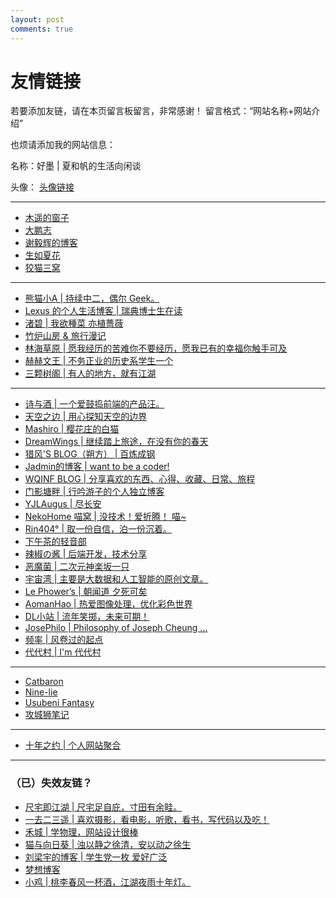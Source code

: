 ```yaml
---
layout: post
comments: true
---
```


# 友情链接

若要添加友链，请在本页留言板留言，非常感谢！
留言格式：“网站名称+网站介绍”

也烦请添加我的网站信息：

名称：好墨 | 夏和帆的生活向闲谈

头像： [头像链接](https://github.com/xiangshuink/xiangshuink.github.io/raw/main/favicon.ico)

---

<ul>
 	<li><a href="http://blog.farmostwood.net/">木遥的窗子</a></li>
 	<li><a href="http://www.pzhao.org/zh/">大鹏志</a></li>
 	<li><a href="https://yihui.name/">谢毅辉的博客</a></li>
 	<li><a href="http://www.xiatian.name/">生如夏花 </a></li>
 	<li><a href="https://slykiten.com/">狡猫三窝</a></li>
</ul>

<hr />

<ul>
 	<li><a href="https://blog.imalan.cn">熊猫小A | 持续中二，偶尔 Geek。</a></li>
 	<li><a href="http://leiminnet.cn">Lexus 的个人生活博客 | 瑞典博士生在读</a></li>
 	<li><a href="https://jubeny.com/">渚碧 | 我欲種菜 亦植薔薇 </a></li>
 	<li><a href="https://synyan.cn/t/archieves">竹炉山房 &amp; 旅行漫记</a></li>
 	<li><a href="https://lhcy.org/">林海草原 | 愿我经历的苦难你不要经历，愿我已有的幸福你触手可及</a></li>
 	<li><a href="https://kqh.me/">赫赫文王 | 不务正业的历史系学生一个</a></li>
 	<li><a href="http://www.sksren.com/">三颗树阁 | 有人的地方，就有江湖</a></li>
</ul>

<hr />

<ul>
 	<li><a href="https://shawnzeng.com/">诗与酒 | 一个爱鼓捣前端的产品汪。</a></li>
 	<li><a href="https://liyin.date/">天空之边 | 用心探知天空的边界</a></li>
 	<li><a href="https://2heng.xin">Mashiro | 樱花庄的白猫</a></li>
 	<li><a href="https://www.dreamwings.cn">DreamWings | 继续踏上旅途，在没有你的春天</a></li>
 	<li><a href="https://www.northarea.tech/">猎风'S BLOG（朔方） | 百炼成钢</a></li>
 	<li><a href="http://www.xxc520.cn">Jadmin的博客 | want to be a coder!</a></li>
 	<li><a href="https://wqinf.com/">WQINF BLOG | 分享喜欢的东西、心得、收藏、日常、旅程</a></li>
 	<li><a href="https://www.dongfang.name/">门影塘畔 | 行吟游子的个人独立博客</a></li>
 	<li><a href="https://www.cnblogs.com/yjlblog/">YJLAugus | 尽长安</a></li>
 	<li><a href="https://nekohome.moenya.cat/">NekoHome 喵窝 | 没技术！爱折腾！ 喵~</a></li>
 	<li><a href="https://m.rin404.com/">Rin404° | 取一份自信，泊一份沉着。</a></li>
 	<li><a href="https://www.myeriri.com">下午茶的轻音部</a></li>
 	<li><a href="https://removeif.github.io">辣椒の酱 | 后端开发，技术分享</a></li>
 	<li><a href="http://meow3.family.blog">恶魔菌 | 二次元神楽坂一只</a></li>
 	<li><a href="https://yuzhouwan.com/">宇宙湾 | 主要是大数据和人工智能的原创文章。</a></li>
 	<li><a href="https://phower.me/">Le Phower’s | 朝闻道 夕死可矣</a></li>
 	<li><a href="https://www.aomanhao.top/">AomanHao | 热爱图像处理，优化彩色世界</a></li>
 	<li><a href="https://www.idalei.top/">DL小站 | 流年笑掷，未来可期！</a></li>
 	<li><a href="https://josephilo.com/">JosePhilo | Philosophy of Joseph Cheung ...</a></li>
  <li><a href="https://pinlyu.com/">频率 | 风卷过的起点 </a></li>
  <li><a href="https://ddf.im//">代代村 | I'm 代代村 </a></li>
</ul>

<hr />

<ul>
 	<li><a href="https://catbaron.com/">Catbaron</a></li>
 	<li><a href="https://nine-lie.com/">Nine-lie</a></li>
 	<li><a href="https://ssshooter.com/">Usubeni Fantasy</a></li>
 	<li><a href="http://qumac.com/">攻城狮笔记</a></li>
</ul>

<hr />

<ul>
 	<li><a href="https://www.foreverblog.cn/links.html">十年之约 | 个人网站聚合</a></li>
</ul>

<hr />

<h3>（已）失效友链？</h3>
<ul>
 	<li><a href="http://www.qtwm.com/">尺宅即江湖 | 尺宅足自庇，寸田有余畦。</a></li>
 	<li><a href="https://moonster.life/">一去二三遥 | 喜欢摄影，看电影，听歌，看书，写代码以及吃！</a></li>
 	<li><a href="https://mrx.moe/">禾城 | 学物理，网站设计很棒</a></li>
 	<li><a href="https://imjad.cn/">猫与向日葵 | 浊以静之徐清，安以动之徐生</a></li>
 	<li><a href="https://blog.ayjhw.com/">刘梁宇的博客 | 学生党一枚 爱好广泛</a></li>
 	<li><a href="http://www.myloveru.cn">梦想博客</a></li>
 	<li><a href="https://me.idealli.com">小鸡 | 桃李春风一杯酒，江湖夜雨十年灯。</a></li>
